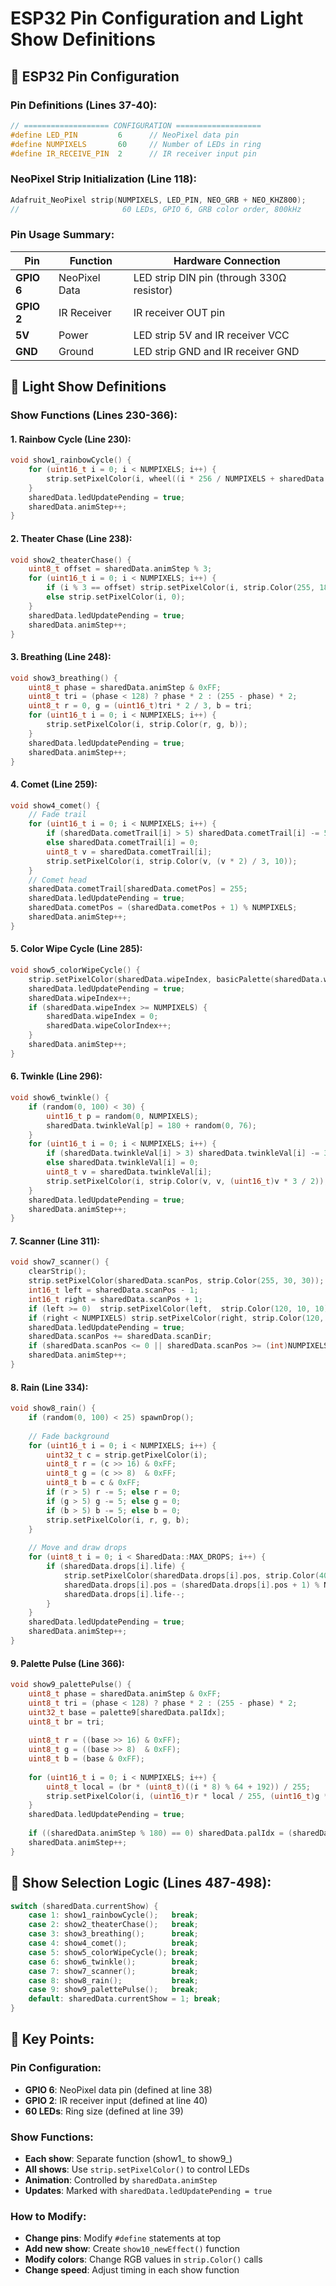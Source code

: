 # ESP32 Pin Configuration and Light Show Definitions

## 🔌 **ESP32 Pin Configuration**

### **Pin Definitions (Lines 37-40):**
```cpp
// =================== CONFIGURATION ===================
#define LED_PIN         6      // NeoPixel data pin
#define NUMPIXELS       60     // Number of LEDs in ring
#define IR_RECEIVE_PIN  2      // IR receiver input pin
```

### **NeoPixel Strip Initialization (Line 118):**
```cpp
Adafruit_NeoPixel strip(NUMPIXELS, LED_PIN, NEO_GRB + NEO_KHZ800);
//                       60 LEDs, GPIO 6, GRB color order, 800kHz
```

### **Pin Usage Summary:**
| Pin | Function | Hardware Connection |
|-----|----------|-------------------|
| **GPIO 6** | NeoPixel Data | LED strip DIN pin (through 330Ω resistor) |
| **GPIO 2** | IR Receiver | IR receiver OUT pin |
| **5V** | Power | LED strip 5V and IR receiver VCC |
| **GND** | Ground | LED strip GND and IR receiver GND |

## 🎨 **Light Show Definitions**

### **Show Functions (Lines 230-366):**

#### **1. Rainbow Cycle (Line 230):**
```cpp
void show1_rainbowCycle() {
    for (uint16_t i = 0; i < NUMPIXELS; i++) {
        strip.setPixelColor(i, wheel((i * 256 / NUMPIXELS + sharedData.animStep) & 0xFF));
    }
    sharedData.ledUpdatePending = true;
    sharedData.animStep++;
}
```

#### **2. Theater Chase (Line 238):**
```cpp
void show2_theaterChase() {
    uint8_t offset = sharedData.animStep % 3;
    for (uint16_t i = 0; i < NUMPIXELS; i++) {
        if (i % 3 == offset) strip.setPixelColor(i, strip.Color(255, 180, 40));
        else strip.setPixelColor(i, 0);
    }
    sharedData.ledUpdatePending = true;
    sharedData.animStep++;
}
```

#### **3. Breathing (Line 248):**
```cpp
void show3_breathing() {
    uint8_t phase = sharedData.animStep & 0xFF;
    uint8_t tri = (phase < 128) ? phase * 2 : (255 - phase) * 2;
    uint8_t r = 0, g = (uint16_t)tri * 2 / 3, b = tri;
    for (uint16_t i = 0; i < NUMPIXELS; i++) {
        strip.setPixelColor(i, strip.Color(r, g, b));
    }
    sharedData.ledUpdatePending = true;
    sharedData.animStep++;
}
```

#### **4. Comet (Line 259):**
```cpp
void show4_comet() {
    // Fade trail
    for (uint16_t i = 0; i < NUMPIXELS; i++) {
        if (sharedData.cometTrail[i] > 5) sharedData.cometTrail[i] -= 5;
        else sharedData.cometTrail[i] = 0;
        uint8_t v = sharedData.cometTrail[i];
        strip.setPixelColor(i, strip.Color(v, (v * 2) / 3, 10));
    }
    // Comet head
    sharedData.cometTrail[sharedData.cometPos] = 255;
    sharedData.ledUpdatePending = true;
    sharedData.cometPos = (sharedData.cometPos + 1) % NUMPIXELS;
    sharedData.animStep++;
}
```

#### **5. Color Wipe Cycle (Line 285):**
```cpp
void show5_colorWipeCycle() {
    strip.setPixelColor(sharedData.wipeIndex, basicPalette(sharedData.wipeColorIndex));
    sharedData.ledUpdatePending = true;
    sharedData.wipeIndex++;
    if (sharedData.wipeIndex >= NUMPIXELS) {
        sharedData.wipeIndex = 0;
        sharedData.wipeColorIndex++;
    }
    sharedData.animStep++;
}
```

#### **6. Twinkle (Line 296):**
```cpp
void show6_twinkle() {
    if (random(0, 100) < 30) {
        uint16_t p = random(0, NUMPIXELS);
        sharedData.twinkleVal[p] = 180 + random(0, 76);
    }
    for (uint16_t i = 0; i < NUMPIXELS; i++) {
        if (sharedData.twinkleVal[i] > 3) sharedData.twinkleVal[i] -= 3;
        else sharedData.twinkleVal[i] = 0;
        uint8_t v = sharedData.twinkleVal[i];
        strip.setPixelColor(i, strip.Color(v, v, (uint16_t)v * 3 / 2));
    }
    sharedData.ledUpdatePending = true;
    sharedData.animStep++;
}
```

#### **7. Scanner (Line 311):**
```cpp
void show7_scanner() {
    clearStrip();
    strip.setPixelColor(sharedData.scanPos, strip.Color(255, 30, 30));
    int16_t left = sharedData.scanPos - 1;
    int16_t right = sharedData.scanPos + 1;
    if (left >= 0)  strip.setPixelColor(left,  strip.Color(120, 10, 10));
    if (right < NUMPIXELS) strip.setPixelColor(right, strip.Color(120, 10, 10));
    sharedData.ledUpdatePending = true;
    sharedData.scanPos += sharedData.scanDir;
    if (sharedData.scanPos <= 0 || sharedData.scanPos >= (int)NUMPIXELS - 1) sharedData.scanDir = -sharedData.scanDir;
    sharedData.animStep++;
}
```

#### **8. Rain (Line 334):**
```cpp
void show8_rain() {
    if (random(0, 100) < 25) spawnDrop();
    
    // Fade background
    for (uint16_t i = 0; i < NUMPIXELS; i++) {
        uint32_t c = strip.getPixelColor(i);
        uint8_t r = (c >> 16) & 0xFF;
        uint8_t g = (c >> 8)  & 0xFF;
        uint8_t b = c & 0xFF;
        if (r > 5) r -= 5; else r = 0;
        if (g > 5) g -= 5; else g = 0;
        if (b > 5) b -= 5; else b = 0;
        strip.setPixelColor(i, r, g, b);
    }
    
    // Move and draw drops
    for (uint8_t i = 0; i < SharedData::MAX_DROPS; i++) {
        if (sharedData.drops[i].life) {
            strip.setPixelColor(sharedData.drops[i].pos, strip.Color(40, 0, 200));
            sharedData.drops[i].pos = (sharedData.drops[i].pos + 1) % NUMPIXELS;
            sharedData.drops[i].life--;
        }
    }
    sharedData.ledUpdatePending = true;
    sharedData.animStep++;
}
```

#### **9. Palette Pulse (Line 366):**
```cpp
void show9_palettePulse() {
    uint8_t phase = sharedData.animStep & 0xFF;
    uint8_t tri = (phase < 128) ? phase * 2 : (255 - phase) * 2;
    uint32_t base = palette9[sharedData.palIdx];
    uint8_t br = tri;
    
    uint8_t r = ((base >> 16) & 0xFF);
    uint8_t g = ((base >> 8)  & 0xFF);
    uint8_t b = (base & 0xFF);
    
    for (uint16_t i = 0; i < NUMPIXELS; i++) {
        uint8_t local = (br * (uint8_t)((i * 8) % 64 + 192)) / 255;
        strip.setPixelColor(i, (uint16_t)r * local / 255, (uint16_t)g * local / 255, (uint16_t)b * local / 255);
    }
    sharedData.ledUpdatePending = true;
    
    if ((sharedData.animStep % 180) == 0) sharedData.palIdx = (sharedData.palIdx + 1) % PAL_SIZE;
    sharedData.animStep++;
}
```

## 🔄 **Show Selection Logic (Lines 487-498):**

```cpp
switch (sharedData.currentShow) {
    case 1: show1_rainbowCycle();   break;
    case 2: show2_theaterChase();   break;
    case 3: show3_breathing();      break;
    case 4: show4_comet();          break;
    case 5: show5_colorWipeCycle(); break;
    case 6: show6_twinkle();        break;
    case 7: show7_scanner();        break;
    case 8: show8_rain();           break;
    case 9: show9_palettePulse();   break;
    default: sharedData.currentShow = 1; break;
}
```

## 🎯 **Key Points:**

### **Pin Configuration:**
- **GPIO 6**: NeoPixel data pin (defined at line 38)
- **GPIO 2**: IR receiver input (defined at line 40)
- **60 LEDs**: Ring size (defined at line 39)

### **Show Functions:**
- **Each show**: Separate function (show1_ to show9_)
- **All shows**: Use `strip.setPixelColor()` to control LEDs
- **Animation**: Controlled by `sharedData.animStep`
- **Updates**: Marked with `sharedData.ledUpdatePending = true`

### **How to Modify:**
- **Change pins**: Modify `#define` statements at top
- **Add new show**: Create `show10_newEffect()` function
- **Modify colors**: Change RGB values in `strip.Color()` calls
- **Change speed**: Adjust timing in each show function
